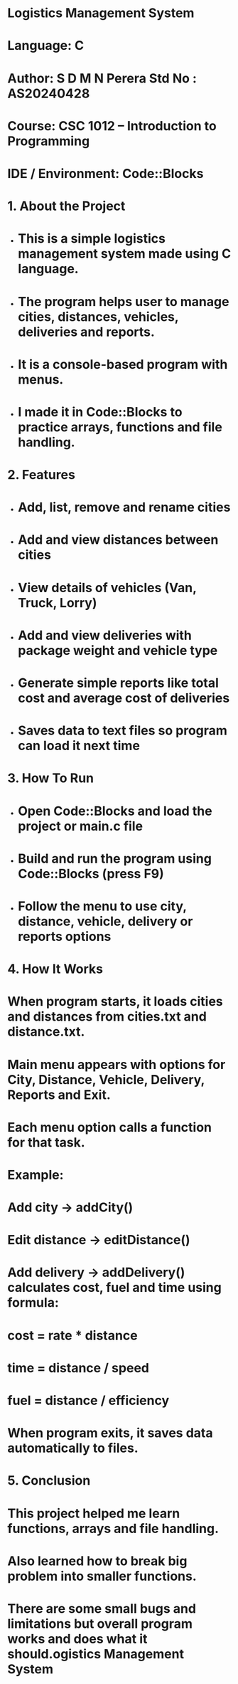 # **Logistics Management System**

# 

# Language: C

# Author: S D M N Perera          Std No : AS20240428

# Course: CSC 1012 – Introduction to Programming

# IDE / Environment: Code::Blocks

# 

# 1\. About the Project

# 

* # This is a simple logistics management system made using C language.
* # The program helps user to manage cities, distances, vehicles, deliveries and reports.
* # It is a console-based program with menus.
* # I made it in Code::Blocks to practice arrays, functions and file handling.

# 

# 2\. Features

# 

* # Add, list, remove and rename cities
* # Add and view distances between cities
* # View details of vehicles (Van, Truck, Lorry)
* # Add and view deliveries with package weight and vehicle type
* # Generate simple reports like total cost and average cost of deliveries
* # Saves data to text files so program can load it next time

# 

# 3\. How To Run

# 

* # Open Code::Blocks and load the project or main.c file
* # Build and run the program using Code::Blocks (press F9)
* # Follow the menu to use city, distance, vehicle, delivery or reports options

# 



# 4\. How It Works

# 

# When program starts, it loads cities and distances from cities.txt and distance.txt.

# 

# Main menu appears with options for City, Distance, Vehicle, Delivery, Reports and Exit.

# 

# Each menu option calls a function for that task.

# 

# Example:

# 

# Add city → addCity()

# 

# Edit distance → editDistance()

# 

# Add delivery → addDelivery() calculates cost, fuel and time using formula:

# 

# cost = rate \* distance

# time = distance / speed

# fuel = distance / efficiency

# 

# 

# When program exits, it saves data automatically to files.



# 

# 5. Conclusion

# 

# This project helped me learn functions, arrays and file handling.

# Also learned how to break big problem into smaller functions.

# There are some small bugs and limitations but overall program works and does what it should.ogistics Management System

# 

# 

